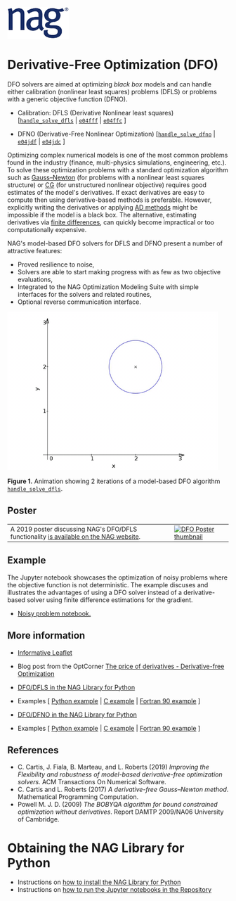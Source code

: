 [![NAG Logo](../../nag_logo.png)](https://www.nag.com)

# Derivative-Free Optimization (DFO)

DFO solvers are aimed at optimizing _black box_ models and can handle either calibration (nonlinear least squares) problems (DFLS) 
or problems with a generic objective function (DFNO).

* Calibration: DFLS (Derivative Nonlinear least squares)
[[`handle_solve_dfls`](https://www.nag.co.uk/numeric/py/nagdoc_latest/naginterfaces.library.opt.html#naginterfaces.library.opt.handle_solve_dfls) | 
[`e04fff`](https://www.nag.co.uk/numeric/nl/nagdoc_latest/flhtml/e04/e04fff.html) | 
[`e04ffc`](https://www.nag.co.uk/numeric/nl/nagdoc_latest/clhtml/e04/e04ffc.html) ]

 * DFNO (Derivative-Free Nonlinear Optimization) 
 [[`handle_solve_dfno`](https://www.nag.co.uk/numeric/py/nagdoc_latest/naginterfaces.library.opt.html#naginterfaces.library.opt.handle_solve_dfno) | 
 [`e04jdf`](https://www.nag.co.uk/numeric/nl/nagdoc_latest/flhtml/e04/e04jdf.html) | 
[`e04jdc`](https://www.nag.co.uk/numeric/nl/nagdoc_latest/clhtml/e04/e04jdc.html) ]


Optimizing complex numerical models is one of the most common problems found in the industry (finance, multi-physics simulations, 
engineering, etc.). To solve these optimization problems with a standard optimization algorithm such as 
[Gauss–Newton](https://en.wikipedia.org/wiki/Gauss%E2%80%93Newton_algorithm) (for 
problems with a nonlinear least squares structure) or 
[CG](https://en.wikipedia.org/wiki/Conjugate_gradient_method) (for unstructured nonlinear objective) requires good estimates 
of the model's derivatives. 
If exact derivatives are easy to compute then using derivative-based methods is preferable. However, explicitly writing the derivatives 
or applying [AD methods](https://www.nag.com/content/algorithmic-differentiation-software) might be impossible if the model is a black box. 
The alternative, estimating derivatives via [finite differences](https://en.wikipedia.org/wiki/Finite_difference#Relation_with_derivatives), 
can quickly become impractical or too computationally expensive.

NAG's model-based DFO solvers for DFLS and DFNO present a number of attractive features:

 * Proved resilience to noise,
 * Solvers are able to start making progress with as few as two objective evaluations,
 * Integrated to the NAG Optimization Modeling Suite with simple interfaces for the solvers and related routines,
 * Optional reverse communication interface.

![2 steps of DFO algorithm](animation.gif)

**Figure 1.** Animation showing 2 iterations of a model-based DFO algorithm [`handle_solve_dfls`](https://www.nag.co.uk/numeric/py/nagdoc_latest/naginterfaces.library.opt.html#naginterfaces.library.opt.handle_solve_dfls).


## Poster
<table><tr>
<td valign="top">A 2019 poster discussing NAG's DFO/DFLS functionality 
<a href="https://www.nag.com/market/posters/derivative_free_optimization_solver_calibration_problems.pdf">is available on the NAG website</a>.</td>
<!--- td>&nbsp;&nbsp;&nbsp;&nbsp;&nbsp;&nbsp;&nbsp;&nbsp;&nbsp;&nbsp;&nbsp;</td --->
<td><a href="https://www.nag.com/market/posters/derivative_free_optimization_solver_calibration_problems.pdf">
<img src="https://www.nag.com/sites/default/files/styles/paragraph_image_/public/2020-01/dfo-solver_1.png?itok=6_PijS2l" 
width="500px" alt="DFO Poster thumbnail"/></a></td>
</tr></table>

## Example 

The Jupyter notebook showcases the optimization of noisy problems where the objective function is not deterministic. 
The example discuses and illustrates the advantages of using a DFO solver instead of a derivative-based solver using 
finite difference estimations for the gradient.

  * [Noisy problem notebook.](DFO_noisy.ipynb)

## More information 

 * [Informative Leaflet](https://www.nag.com/content/derivative-free-optimization-dfo)
 
 * Blog post from the OptCorner [The price of derivatives - Derivative-free Optimization](https://www.nag.com/blog/optcorner-price-derivatives-derivative-free-optimization)
 
 * [DFO/DFLS in the NAG Library for Python](https://www.nag.co.uk/numeric/py/nagdoc_latest/naginterfaces.library.opt.html#naginterfaces.library.opt.handle_solve_dfls)

 * Examples [ [Python example](https://www.nag.com/numeric/py/nagdoc_latest/naginterfaces.library.opt.html#naginterfaces.library.examples.opt.handle_solve_dfls_ex.main) | [C example](https://www.nag.co.uk/numeric/nl/nagdoc_latest/clhtml/e04/e04ffc.html#example) | [Fortran 90 example](https://www.nag.co.uk/numeric/nl/nagdoc_latest/flhtml/e04/e04fff.html#example) ]

 * [DFO/DFNO in the NAG Library for Python](https://www.nag.co.uk/numeric/py/nagdoc_latest/naginterfaces.library.opt.html#naginterfaces.library.opt.handle_solve_dfno)
 
 * Examples [ [Python example](https://www.nag.com/numeric/py/nagdoc_latest/naginterfaces.library.opt.html#naginterfaces.library.examples.opt.handle_solve_dfno_ex.main) | [C example](https://www.nag.co.uk/numeric/nl/nagdoc_latest/clhtml/e04/e04jdc.html#example) | [Fortran 90 example](https://www.nag.co.uk/numeric/nl/nagdoc_latest/flhtml/e04/e04jdf.html#example) ]


## References

* C. Cartis, J. Fiala, B. Marteau, and L. Roberts (2019) _Improving the Flexibility and robustness of 
  model-based derivative-free optimization solvers_. ACM Transactions On Numerical Software.
* C. Cartis and L. Roberts (2017) _A derivative-free Gauss–Newton method_. Mathematical Programming Computation.
* Powell M. J. D. (2009) _The BOBYQA algorithm for bound constrained optimization without derivatives_. Report DAMTP 2009/NA06 University of Cambridge.

<!-- foot banner for commercial material -->

# Obtaining the NAG Library for Python

 * Instructions on [how to install the NAG Library for Python](../Readme.md#install)
 * Instructions on [how to run the Jupyter notebooks in the Repository](../Readme.md#jupyter)

